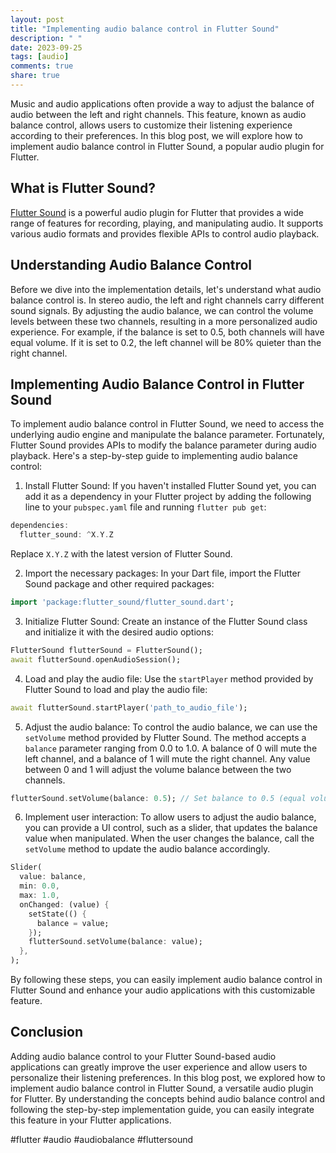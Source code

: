 ```yaml
---
layout: post
title: "Implementing audio balance control in Flutter Sound"
description: " "
date: 2023-09-25
tags: [audio]
comments: true
share: true
---
```


Music and audio applications often provide a way to adjust the balance of audio between the left and right channels. This feature, known as audio balance control, allows users to customize their listening experience according to their preferences. In this blog post, we will explore how to implement audio balance control in Flutter Sound, a popular audio plugin for Flutter.

## What is Flutter Sound?

[Flutter Sound](https://pub.dev/packages/flutter_sound) is a powerful audio plugin for Flutter that provides a wide range of features for recording, playing, and manipulating audio. It supports various audio formats and provides flexible APIs to control audio playback.

## Understanding Audio Balance Control

Before we dive into the implementation details, let's understand what audio balance control is. In stereo audio, the left and right channels carry different sound signals. By adjusting the audio balance, we can control the volume levels between these two channels, resulting in a more personalized audio experience. For example, if the balance is set to 0.5, both channels will have equal volume. If it is set to 0.2, the left channel will be 80% quieter than the right channel.

## Implementing Audio Balance Control in Flutter Sound

To implement audio balance control in Flutter Sound, we need to access the underlying audio engine and manipulate the balance parameter. Fortunately, Flutter Sound provides APIs to modify the balance parameter during audio playback. Here's a step-by-step guide to implementing audio balance control:

1. Install Flutter Sound: If you haven't installed Flutter Sound yet, you can add it as a dependency in your Flutter project by adding the following line to your `pubspec.yaml` file and running `flutter pub get`:

```dart
dependencies:
  flutter_sound: ^X.Y.Z
```

Replace `X.Y.Z` with the latest version of Flutter Sound.

2. Import the necessary packages: In your Dart file, import the Flutter Sound package and other required packages:

```dart
import 'package:flutter_sound/flutter_sound.dart';
```

3. Initialize Flutter Sound: Create an instance of the Flutter Sound class and initialize it with the desired audio options:

```dart
FlutterSound flutterSound = FlutterSound();
await flutterSound.openAudioSession();
```

4. Load and play the audio file: Use the `startPlayer` method provided by Flutter Sound to load and play the audio file:

```dart
await flutterSound.startPlayer('path_to_audio_file');
```

5. Adjust the audio balance: To control the audio balance, we can use the `setVolume` method provided by Flutter Sound. The method accepts a `balance` parameter ranging from 0.0 to 1.0. A balance of 0 will mute the left channel, and a balance of 1 will mute the right channel. Any value between 0 and 1 will adjust the volume balance between the two channels.

```dart
flutterSound.setVolume(balance: 0.5); // Set balance to 0.5 (equal volume on left and right channels)
```

6. Implement user interaction: To allow users to adjust the audio balance, you can provide a UI control, such as a slider, that updates the balance value when manipulated. When the user changes the balance, call the `setVolume` method to update the audio balance accordingly.

```dart
Slider(
  value: balance,
  min: 0.0,
  max: 1.0,
  onChanged: (value) {
    setState(() {
      balance = value;
    });
    flutterSound.setVolume(balance: value);
  },
);
```

By following these steps, you can easily implement audio balance control in Flutter Sound and enhance your audio applications with this customizable feature.

## Conclusion

Adding audio balance control to your Flutter Sound-based audio applications can greatly improve the user experience and allow users to personalize their listening preferences. In this blog post, we explored how to implement audio balance control in Flutter Sound, a versatile audio plugin for Flutter. By understanding the concepts behind audio balance control and following the step-by-step implementation guide, you can easily integrate this feature in your Flutter applications.

#flutter #audio #audiobalance #fluttersound